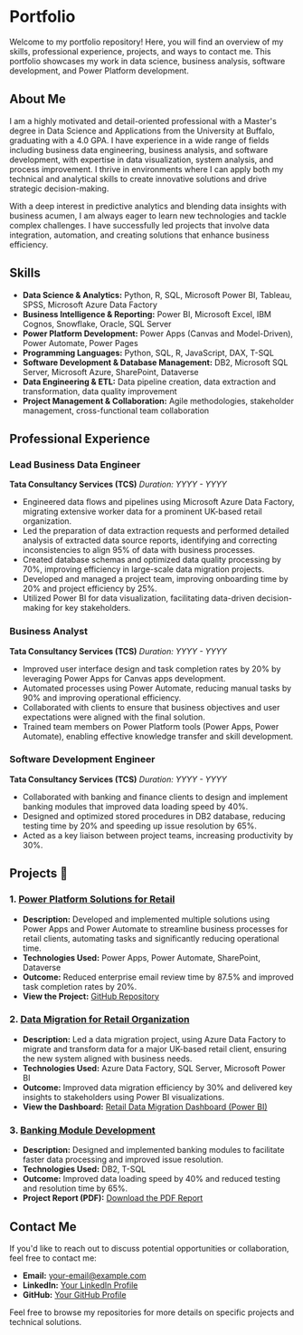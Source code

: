 # Portfolio

Welcome to my portfolio repository! Here, you will find an overview of my skills, professional experience, projects, and ways to contact me. This portfolio showcases my work in data science, business analysis, software development, and Power Platform development.

## About Me

I am a highly motivated and detail-oriented professional with a Master's degree in Data Science and Applications from the University at Buffalo, graduating with a 4.0 GPA. I have experience in a wide range of fields including business data engineering, business analysis, and software development, with expertise in data visualization, system analysis, and process improvement. I thrive in environments where I can apply both my technical and analytical skills to create innovative solutions and drive strategic decision-making.

With a deep interest in predictive analytics and blending data insights with business acumen, I am always eager to learn new technologies and tackle complex challenges. I have successfully led projects that involve data integration, automation, and creating solutions that enhance business efficiency.

## Skills

- **Data Science & Analytics:** Python, R, SQL, Microsoft Power BI, Tableau, SPSS, Microsoft Azure Data Factory
- **Business Intelligence & Reporting:** Power BI, Microsoft Excel, IBM Cognos, Snowflake, Oracle, SQL Server
- **Power Platform Development:** Power Apps (Canvas and Model-Driven), Power Automate, Power Pages
- **Programming Languages:** Python, SQL, R, JavaScript, DAX, T-SQL
- **Software Development & Database Management:** DB2, Microsoft SQL Server, Microsoft Azure, SharePoint, Dataverse
- **Data Engineering & ETL:** Data pipeline creation, data extraction and transformation, data quality improvement
- **Project Management & Collaboration:** Agile methodologies, stakeholder management, cross-functional team collaboration

## Professional Experience

### Lead Business Data Engineer  
**Tata Consultancy Services (TCS)**
*Duration: YYYY - YYYY*

- Engineered data flows and pipelines using Microsoft Azure Data Factory, migrating extensive worker data for a prominent UK-based retail organization.
- Led the preparation of data extraction requests and performed detailed analysis of extracted data source reports, identifying and correcting inconsistencies to align 95% of data with business processes.
- Created database schemas and optimized data quality processing by 70%, improving efficiency in large-scale data migration projects.
- Developed and managed a project team, improving onboarding time by 20% and project efficiency by 25%.
- Utilized Power BI for data visualization, facilitating data-driven decision-making for key stakeholders.

### Business Analyst  
**Tata Consultancy Services (TCS)**
*Duration: YYYY - YYYY*

- Improved user interface design and task completion rates by 20% by leveraging Power Apps for Canvas apps development.
- Automated processes using Power Automate, reducing manual tasks by 90% and improving operational efficiency.
- Collaborated with clients to ensure that business objectives and user expectations were aligned with the final solution.
- Trained team members on Power Platform tools (Power Apps, Power Automate), enabling effective knowledge transfer and skill development.

### Software Development Engineer  
**Tata Consultancy Services (TCS)**
*Duration: YYYY - YYYY*

- Collaborated with banking and finance clients to design and implement banking modules that improved data loading speed by 40%.
- Designed and optimized stored procedures in DB2 database, reducing testing time by 20% and speeding up issue resolution by 65%.
- Acted as a key liaison between project teams, increasing productivity by 30%.

## Projects 🌟

### 1. **[Power Platform Solutions for Retail](https://github.com/yourusername/power-platform-solutions)**
- **Description:** Developed and implemented multiple solutions using Power Apps and Power Automate to streamline business processes for retail clients, automating tasks and significantly reducing operational time.
- **Technologies Used:** Power Apps, Power Automate, SharePoint, Dataverse
- **Outcome:** Reduced enterprise email review time by 87.5% and improved task completion rates by 20%.
- **View the Project:** [GitHub Repository](https://github.com/yourusername/power-platform-solutions)

### 2. **[Data Migration for Retail Organization](https://github.com/yourusername/data-migration-project)**
- **Description:** Led a data migration project, using Azure Data Factory to migrate and transform data for a major UK-based retail client, ensuring the new system aligned with business needs.
- **Technologies Used:** Azure Data Factory, SQL Server, Microsoft Power BI
- **Outcome:** Improved data migration efficiency by 30% and delivered key insights to stakeholders using Power BI visualizations.
- **View the Dashboard:** [Retail Data Migration Dashboard (Power BI)](https://app.powerbi.com/reportLink)

### 3. **[Banking Module Development](https://github.com/yourusername/banking-module)**
- **Description:** Designed and implemented banking modules to facilitate faster data processing and improved issue resolution.
- **Technologies Used:** DB2, T-SQL
- **Outcome:** Improved data loading speed by 40% and reduced testing and resolution time by 65%.
- **Project Report (PDF):** [Download the PDF Report](https://github.com/yourusername/repository-name/blob/main/project-report.pdf)


## Contact Me

If you'd like to reach out to discuss potential opportunities or collaboration, feel free to contact me:

- **Email:** [your-email@example.com](mailto:your-email@example.com)
- **LinkedIn:** [Your LinkedIn Profile](https://www.linkedin.com/in/yourprofile)
- **GitHub:** [Your GitHub Profile](https://github.com/yourusername)

Feel free to browse my repositories for more details on specific projects and technical solutions.
